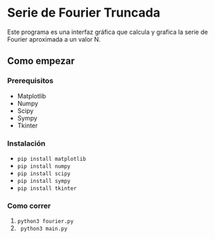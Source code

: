 # Serie de Fourier Truncada

Este programa es una interfaz gráfica que calcula y grafica la serie de Fourier aproximada a un valor N.

## Como empezar

### Prerequisitos

* Matplotlib
* Numpy
* Scipy
* Sympy
* Tkinter

### Instalación

* ` pip install matplotlib `
* ` pip install numpy `
* ` pip install scipy `
* ` pip install sympy `
* ` pip install tkinter `

### Como correr
1. ` python3 fourier.py `
2. ` python3 main.py`
